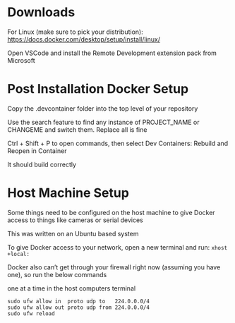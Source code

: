 # Downloads
For Linux (make sure to pick your distribution): https://docs.docker.com/desktop/setup/install/linux/

Open VSCode and install the Remote Development extension pack from Microsoft

# Post Installation Docker Setup
Copy the .devcontainer folder into the top level of your repository

Use the search feature to find any instance of PROJECT_NAME or CHANGEME and switch them. Replace all is fine

Ctrl + Shift + P to open commands, then select Dev Containers: Rebuild and Reopen in Container

It should build correctly

# Host Machine Setup
Some things need to be configured on the host machine to give Docker access to things like cameras or serial devices

This was written on an Ubuntu based system

To give Docker access to your network, open a new terminal and run: `xhost +local:`

Docker also can’t get through your firewall right now (assuming you have one), so run the below commands

one at a time in the host computers terminal
```
sudo ufw allow in  proto udp to   224.0.0.0/4
sudo ufw allow out proto udp from 224.0.0.0/4
sudo ufw reload 
```